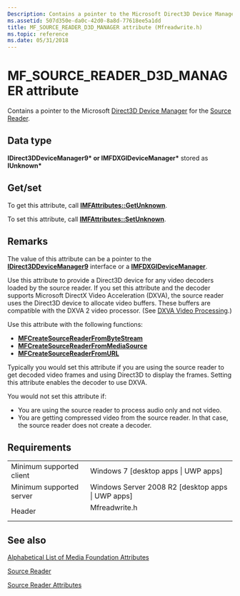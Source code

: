 ```yaml
---
Description: Contains a pointer to the Microsoft Direct3D Device Manager for the Source Reader.
ms.assetid: 507d350e-da0c-42d0-8a8d-77618ee5a1dd
title: MF_SOURCE_READER_D3D_MANAGER attribute (Mfreadwrite.h)
ms.topic: reference
ms.date: 05/31/2018
---
```


# MF\_SOURCE\_READER\_D3D\_MANAGER attribute

Contains a pointer to the Microsoft [Direct3D Device Manager](direct3d-device-manager.md) for the [Source Reader](source-reader.md).

## Data type

**IDirect3DDeviceManager9\* or IMFDXGIDeviceManager\*** stored as **IUnknown\***

## Get/set

To get this attribute, call [**IMFAttributes::GetUnknown**](/windows/desktop/api/mfobjects/nf-mfobjects-imfattributes-getunknown).

To set this attribute, call [**IMFAttributes::SetUnknown**](/windows/desktop/api/mfobjects/nf-mfobjects-imfattributes-setunknown).

## Remarks

The value of this attribute can be a pointer to the [**IDirect3DDeviceManager9**](/windows/desktop/api/dxva2api/nn-dxva2api-idirect3ddevicemanager9) interface or a [**IMFDXGIDeviceManager**](/windows/desktop/api/mfobjects/nn-mfobjects-imfdxgidevicemanager).

Use this attribute to provide a Direct3D device for any video decoders loaded by the source reader. If you set this attribute and the decoder supports Microsoft DirectX Video Acceleration (DXVA), the source reader uses the Direct3D device to allocate video buffers. These buffers are compatible with the DXVA 2 video processor. (See [DXVA Video Processing](dxva-video-processing.md).)

Use this attribute with the following functions:

-   [**MFCreateSourceReaderFromByteStream**](/windows/desktop/api/mfreadwrite/nf-mfreadwrite-mfcreatesourcereaderfrombytestream)
-   [**MFCreateSourceReaderFromMediaSource**](/windows/desktop/api/mfreadwrite/nf-mfreadwrite-mfcreatesourcereaderfrommediasource)
-   [**MFCreateSourceReaderFromURL**](/windows/desktop/api/mfreadwrite/nf-mfreadwrite-mfcreatesourcereaderfromurl)

Typically you would set this attribute if you are using the source reader to get decoded video frames and using Direct3D to display the frames. Setting this attribute enables the decoder to use DXVA.

You would not set this attribute if:

-   You are using the source reader to process audio only and not video.
-   You are getting compressed video from the source reader. In that case, the source reader does not create a decoder.

## Requirements



|                                     |                                                                                          |
|-------------------------------------|------------------------------------------------------------------------------------------|
| Minimum supported client<br/> | Windows 7 \[desktop apps \| UWP apps\]<br/>                                        |
| Minimum supported server<br/> | Windows Server 2008 R2 \[desktop apps \| UWP apps\]<br/>                           |
| Header<br/>                   | <dl> <dt>Mfreadwrite.h</dt> </dl> |



## See also

<dl> <dt>

[Alphabetical List of Media Foundation Attributes](alphabetical-list-of-media-foundation-attributes.md)
</dt> <dt>

[Source Reader](source-reader.md)
</dt> <dt>

[Source Reader Attributes](source-reader-attributes.md)
</dt> </dl>

 

 




